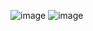 ![image](https://github.com/suyogit/flight_analytics/assets/84793115/983acd04-55ce-4a9d-9eb9-7c5f01e64d8f)
![image](https://github.com/suyogit/flight_analytics/assets/84793115/46e92c92-020a-4093-b681-ad72c0a494fb)

